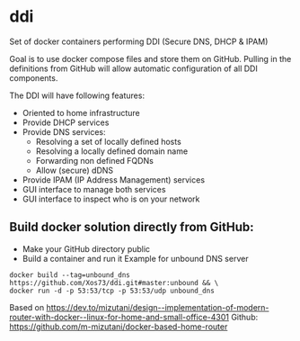 # ddi
Set of docker containers performing DDI (Secure DNS, DHCP &amp; IPAM)

Goal is to use docker compose files and store them on GitHub.
Pulling in the definitions from GitHub will allow automatic configuration of all DDI components.

The DDI will have following features:

* Oriented to home infrastructure
* Provide DHCP services
* Provide DNS services:
  - Resolving a set of locally defined hosts
  - Resolving a locally defined domain name
  - Forwarding non defined FQDNs
  - Allow (secure) dDNS
* Provide IPAM (IP Address Management) services
* GUI interface to manage both services
* GUI interface to inspect who is on your network

## Build docker solution directly from GitHub:
* Make your GitHub directory public
* Build a container and run it
Example for unbound DNS server
```
docker build --tag=unbound_dns https://github.com/Xos73/ddi.git#master:unbound && \
docker run -d -p 53:53/tcp -p 53:53/udp unbound_dns
```

Based on https://dev.to/mizutani/design--implementation-of-modern-router-with-docker--linux-for-home-and-small-office-4301
Github: https://github.com/m-mizutani/docker-based-home-router
